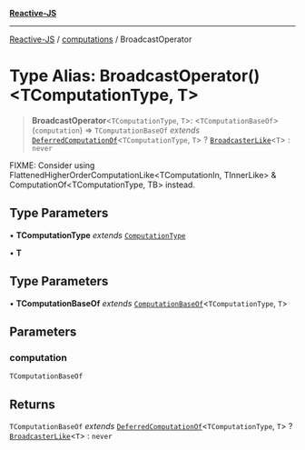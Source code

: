 [**Reactive-JS**](../../README.md)

***

[Reactive-JS](../../README.md) / [computations](../README.md) / BroadcastOperator

# Type Alias: BroadcastOperator()\<TComputationType, T\>

> **BroadcastOperator**\<`TComputationType`, `T`\>: \<`TComputationBaseOf`\>(`computation`) => `TComputationBaseOf` *extends* [`DeferredComputationOf`](DeferredComputationOf.md)\<`TComputationType`, `T`\> ? [`BroadcasterLike`](../interfaces/BroadcasterLike.md)\<`T`\> : `never`

FIXME: Consider using FlattenedHigherOrderComputationLike<TComputationIn, TInnerLike> &
ComputationOf<TComputationType, TB> instead.

## Type Parameters

• **TComputationType** *extends* [`ComputationType`](ComputationType.md)

• **T**

## Type Parameters

• **TComputationBaseOf** *extends* [`ComputationBaseOf`](ComputationBaseOf.md)\<`TComputationType`, `T`\>

## Parameters

### computation

`TComputationBaseOf`

## Returns

`TComputationBaseOf` *extends* [`DeferredComputationOf`](DeferredComputationOf.md)\<`TComputationType`, `T`\> ? [`BroadcasterLike`](../interfaces/BroadcasterLike.md)\<`T`\> : `never`
